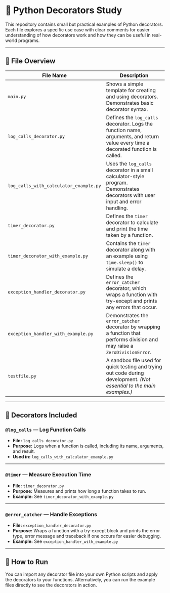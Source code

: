 # 🧩 Python Decorators Study

This repository contains small but practical examples of Python decorators. Each file explores a specific use case with clear comments for easier understanding of how decorators work and how they can be useful in real-world programs.

---

## 📁 File Overview

| File Name                              | Description                                                                                                                       |
|---------------------------------------|-----------------------------------------------------------------------------------------------------------------------------------|
| `main.py`                             | Shows a simple template for creating and using decorators. Demonstrates basic decorator syntax.                                   |
| `log_calls_decorator.py`              | Defines the `log_calls` decorator. Logs the function name, arguments, and return value every time a decorated function is called. |
| `log_calls_with_calculator_example.py`| Uses the `log_calls` decorator in a small calculator-style program. Demonstrates decorators with user input and error handling.   |
| `timer_decorator.py`                  | Defines the `timer` decorator to calculate and print the time taken by a function.                                                |
| `timer_decorator_with_example.py`     | Contains the `timer` decorator along with an example using `time.sleep()` to simulate a delay.                                    |
| `exception_handler_decorator.py`      | Defines the `error_catcher` decorator, which wraps a function with try-except and prints any errors that occur.                   |
| `exception_handler_with_example.py`   | Demonstrates the `error_catcher` decorator by wrapping a function that performs division and may raise a `ZeroDivisionError`.     |
| `testfile.py`                         | A sandbox file used for quick testing and trying out code during development. *(Not essential to the main examples.)*             |

---

## 🔧 Decorators Included

### `@log_calls` — Log Function Calls
- **File:** `log_calls_decorator.py`
- **Purpose:** Logs when a function is called, including its name, arguments, and result.
- **Used in:** `log_calls_with_calculator_example.py`

---

### `@timer` — Measure Execution Time
- **File:** `timer_decorator.py`
- **Purpose:** Measures and prints how long a function takes to run.
- **Example:** See `timer_decorator_with_example.py`

---

### `@error_catcher` — Handle Exceptions 
- **File:** `exception_handler_decorator.py`
- **Purpose:** Wraps a function with a try-except block and prints the error type, error message and traceback if one occurs for easier debugging.
- **Example:** See `exception_handler_with_example.py`

---

## 🚀 How to Run

You can import any decorator file into your own Python scripts and apply the decorators to your functions.
Alternatively, you can run the example files directly to see the decorators in action.
